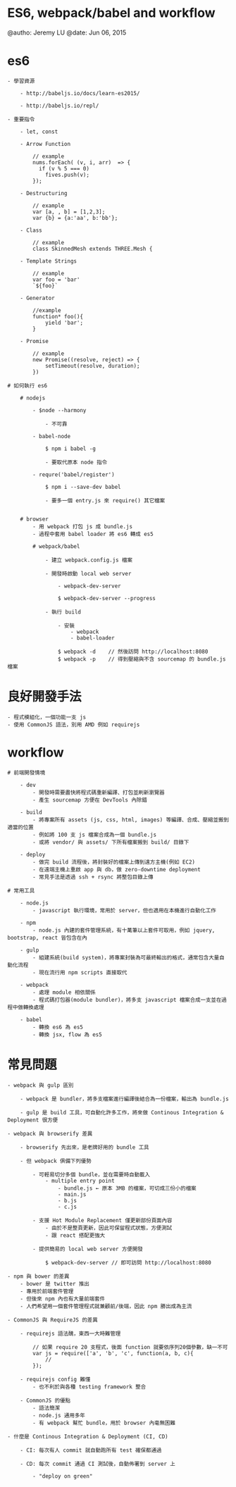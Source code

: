 
ES6, webpack/babel and workflow
===============================

@autho: Jeremy LU
@date: Jun 06, 2015

# es6
	
	- 學習資源

		- http://babeljs.io/docs/learn-es2015/
		
		- http://babeljs.io/repl/
	
	- 重要指令
		
		- let, const 

		- Arrow Function

			// example
			nums.forEach( (v, i, arr)  => {
			  if (v % 5 === 0)
			    fives.push(v);
			});
		
		- Destructuring
		
			// example
			var [a, , b] = [1,2,3];
			var {b} = {a:'aa', b:'bb'};
		
		- Class

			// example
			class SkinnedMesh extends THREE.Mesh {
		
		- Template Strings

			// example
			var foo = 'bar'
			`${foo}`

		- Generator
			
			//example
			function* foo(){
				yield 'bar';
			}

		- Promise	

			// example
			new Promise((resolve, reject) => {
		        setTimeout(resolve, duration);
		    })

	# 如何執行 es6
		
		# nodejs

			- $node --harmony
				
				- 不可靠
			
			- babel-node

				$ npm i babel -g
				
				- 要取代原本 node 指令
			
			- requre('babel/register')

				$ npm i --save-dev babel

				- 要多一個 entry.js 來 require() 其它檔案

		
		# browser
			- 用 webpack 打包 js 成 bundle.js
			- 過程中套用 babel loader 將 es6 轉成 es5

			# webpack/babel

				- 建立 webpack.config.js 檔案

				- 開發時啟動 local web server
					
					- webpack-dev-server

					$ webpack-dev-server --progress

				- 執行 build
					
					- 安裝
						- webpack
						- babel-loader

					$ webpack -d 	// 然後訪問 http://localhost:8080
					$ webpack -p 	// 得到壓縮與不含 sourcemap 的 bundle.js 檔案

# 良好開發手法
	
	- 程式模組化，一個功能一支 js
	- 使用 CommonJS 語法，別用 AMD 例如 requirejs

# workflow

	# 前端開發情境

		- dev
			- 開發時需要盡快將程式碼重新編譯、打包並刷新瀏覽器
			- 產生 sourcemap 方便在 DevTools 內除錯

		- build
			- 將專案所有 assets (js, css, html, images) 等編譯、合成、壓縮並搬到適當的位置
			- 例如將 100 支 js 檔案合成為一個 bundle.js 
			- 或將 vendor/ 與 assets/ 下所有檔案搬到 build/ 目錄下

		- deploy
			- 做完 build 流程後，將封裝好的檔案上傳到遠方主機(例如 EC2)
			- 在遠端主機上重啟 app 與 db，做 zero-downtime deployment
			- 常見手法是透過 ssh + rsync 將整包目錄上傳

	# 常用工具

		- node.js
			- javascript 執行環境，常用於 server，但也適用在本機進行自動化工作
		
		- npm
			- node.js 內建的套件管理系統，有十萬筆以上套件可取用，例如 jquery, bootstrap, react 皆包含在內

		- gulp
			- 組建系統(build system)，將專案封裝為可最終輸出的格式，通常包含大量自動化流程
			- 現在流行用 npm scripts 直接取代

		- webpack
			- 處理 module 相依關係
			- 程式碼打包器(module bundler)，將多支 javascript 檔案合成一支並在過程中做轉換處理
			
		- babel
			- 轉換 es6 為 es5
			- 轉換 jsx, flow 為 es5
		
# 常見問題

	- webpack 與 gulp 區別

		- webpack 是 bundler，將多支檔案進行編譯後結合為一份檔案，輸出為 bundle.js

		- gulp 是 build 工具，可自動化許多工作，將來做 Continous Integration & Deployment 很方便

	- webpack 與 browserify 差異

		- browserify 先出來，是老牌好用的 bundle 工具
		
		- 但 webpack 俱備下列優勢
			
			- 可輕易切分多個 bundle，並在需要時自動載入
				- multiple entry point
					- bundle.js ← 原本 3MB 的檔案，可切成三份小的檔案
					- main.js
					- b.js
					- c.js
			
			- 支援 Hot Module Replacement 僅更新部份頁面內容
				- 由於不是整頁更新，因此可保留程式狀態，方便測試
				- 跟 react 搭配更強大

			- 提供簡易的 local web server 方便開發
				
				$ webpack-dev-server // 即可訪問 http://localhost:8080
	
	- npm 與 bower 的差異
		- bower 是 twitter 推出
		- 專用於前端套件管理
		- 但後來 npm 內也有大量前端套件
		- 人們希望用一個套件管理程式就兼顧前/後端，因此 npm 勝出成為主流

	- CommonJS 與 RequireJS 的差異
	
		- requirejs 語法醜，東西一大時難管理

			// 如果 require 20 支程式，後面 function 就要依序列20個參數，缺一不可
			var js = require(['a', 'b', 'c', function(a, b, c){
				//	
			});	

		- requirejs config 難懂
			- 也不利於與各種 testing framework 整合

		- CommonJS 的優點
			- 語法簡潔
			- node.js 通用多年
			- 有 webpack 幫忙 bundle，用於 browser 內毫無困難

	- 什麼是 Continous Integration & Deployment (CI, CD)	

		- CI: 每次有人 commit 就自動跑所有 test 確保都通過

		- CD: 每次 commit 通過 CI 測試後，自動佈署到 server 上

			- "deploy on green"		